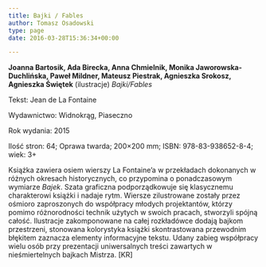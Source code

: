 ```yaml
---
title: Bajki / Fables
author: Tomasz Osadowski
type: page
date: 2016-03-28T15:36:34+00:00

---
```

**Joanna Bartosik, Ada Birecka, Anna Chmielnik, Monika Jaworowska-Duchlińska, Paweł Mildner, Mateusz Piestrak, Agnieszka Srokosz, Agnieszka Świętek** (ilustracje) _Bajki/Fables_

Tekst: Jean de La Fontaine

Wydawnictwo: Widnokrąg, Piaseczno

Rok wydania: 2015

Ilość stron: 64; Oprawa twarda; 200&#215;200 mm; ISBN: 978-83-938652-8-4; wiek: 3+

Książka zawiera osiem wierszy La Fontaine’a w przekładach dokonanych w różnych okresach historycznych, co przypomina o ponadczasowym wymiarze _Bajek_. Szata graficzna podporządkowuje się klasycznemu charakterowi książki i nadaje rytm. Wiersze zilustrowane zostały przez ośmioro zaproszonych do współpracy młodych projektantów, którzy pomimo różnorodności technik użytych w swoich pracach, stworzyli spójną całość. Ilustracje zakomponowane na całej rozkładówce dodają bajkom przestrzeni, stonowana kolorystyka książki skontrastowana przewodnim błękitem zaznacza elementy informacyjne tekstu. Udany zabieg współpracy wielu osób przy prezentacji uniwersalnych treści zawartych w nieśmiertelnych bajkach Mistrza. [KR]

&nbsp;